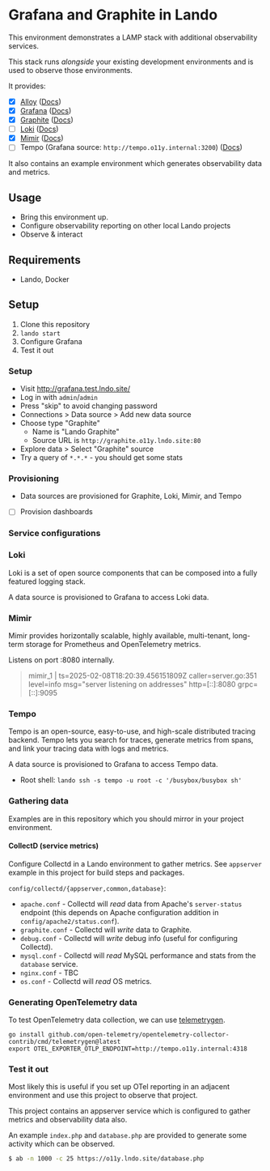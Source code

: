 # Grafana and Graphite in Lando

This environment demonstrates a LAMP stack with additional observability services.

This stack runs _alongside_ your existing development environments and is used to observe those environments.

It provides:

- [x] [Alloy](http://alloy.o11y.lndo.site/) ([Docs](https://grafana.com/docs/alloy/latest/))
- [x] [Grafana](http://grafana.o11y.lndo.site/) ([Docs](https://grafana.com/docs/))
- [x] [Graphite](http://graphite.o11y.lndo.site/) ([Docs](https://graphite.dev/docs/get-started))
- [ ] [Loki](http://loki.o11y.lndo.site/) ([Docs](https://grafana.com/docs/loki/latest/?pg=oss-loki&plcmt=quick-links))
- [x] [Mimir](http://mimir.o11y.lndo.site/) ([Docs](https://github.com/grafana/mimir))
- [ ] Tempo (Grafana source: `http://tempo.o11y.internal:3200`) ([Docs](https://grafana.com/docs/tempo/latest/))

It also contains an example environment which generates observability data and metrics.

## Usage

- Bring this environment up.
- Configure observability reporting on other local Lando projects
- Observe & interact

## Requirements

- Lando, Docker

## Setup

1. Clone this repository
2. `lando start`
3. Configure Grafana
4. Test it out

### Setup

- Visit http://grafana.test.lndo.site/
- Log in with `admin`/`admin`
- Press "skip" to avoid changing password
- Connections > Data source > Add new data source
- Choose type "Graphite"
  - Name is "Lando Graphite"
  - Source URL is `http://graphite.o11y.lndo.site:80`
- Explore data > Select "Graphite" source
- Try a query of `*.*.*` - you should get some stats

### Provisioning

- Data sources are provisioned for Graphite, Loki, Mimir, and Tempo 
- [ ] Provision dashboards

### Service configurations

### Loki

Loki is a set of open source components that can be composed into a fully featured logging stack.

A data source is provisioned to Grafana to access Loki data.

### Mimir

Mimir provides horizontally scalable, highly available, multi-tenant, long-term storage for Prometheus and OpenTelemetry metrics.

Listens on port :8080 internally.

> mimir_1  | ts=2025-02-08T18:20:39.456151809Z caller=server.go:351 level=info msg="server listening on addresses" http=[::]:8080 grpc=[::]:9095

### Tempo

Tempo is an open-source, easy-to-use, and high-scale distributed tracing backend. Tempo lets you search for traces, generate metrics from spans, and link your tracing data with logs and metrics.

A data source is provisioned to Grafana to access Tempo data.

- Root shell: `lando ssh -s tempo -u root -c '/busybox/busybox sh'`

### Gathering data

Examples are in this repository which you should mirror in your project environment.

#### CollectD (service metrics)

Configure Collectd in a Lando environment to gather metrics. See `appserver` example in this project for build steps and packages.

`config/collectd/{appserver,common,database}`:
- `apache.conf` - Collectd will _read_ data from Apache's `server-status` endpoint (this depends on Apache configuration addition in `config/apache2/status.conf`).
- `graphite.conf` - Collectd will _write_ data to Graphite.
- `debug.conf` - Collectd will _write_ debug info (useful for configuring Collectd).
- `mysql.conf` - Collectd will _read_ MySQL performance and stats from the `database` service.
- `nginx.conf` - TBC
- `os.conf` - Collectd will _read_ OS metrics.

### Generating OpenTelemetry data

To test OpenTelemetry data collection, we can use [telemetrygen](https://github.com/open-telemetry/opentelemetry-collector-contrib/tree/cmd/telemetrygen/v0.88.1/cmd/telemetrygen).

```
go install github.com/open-telemetry/opentelemetry-collector-contrib/cmd/telemetrygen@latest
export OTEL_EXPORTER_OTLP_ENDPOINT=http://tempo.o11y.internal:4318

```

### Test it out

Most likely this is useful if you set up OTel reporting in an adjacent environment and use this project to observe that project.

This project contains an appserver service which is configured to gather metrics and observability data also. 

An example `index.php` and `database.php` are provided to generate some activity which can be observed.

```bash
$ ab -n 1000 -c 25 https://o11y.lndo.site/database.php
```
